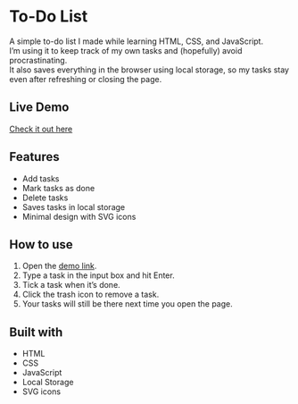 # To-Do List

A simple to-do list I made while learning HTML, CSS, and JavaScript.  
I’m using it to keep track of my own tasks and (hopefully) avoid procrastinating.  
It also saves everything in the browser using local storage, so my tasks stay even after refreshing or closing the page.

## Live Demo
[Check it out here](https://jyoti430.github.io/todo-list/)

## Features
- Add tasks
- Mark tasks as done
- Delete tasks
- Saves tasks in local storage
- Minimal design with SVG icons

## How to use
1. Open the [demo link](https://jyoti430.github.io/todo-list/).
2. Type a task in the input box and hit Enter.
3. Tick a task when it’s done.
4. Click the trash icon to remove a task.
5. Your tasks will still be there next time you open the page.

## Built with
- HTML
- CSS
- JavaScript
- Local Storage
- SVG icons


